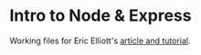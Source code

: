 # Intro to Node & Express

Working files for Eric Elliott's [article and tutorial](https://medium.com/javascript-scene/introduction-to-node-express-90c431f9e6fd#.egxeakmo0).
